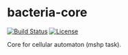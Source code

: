 # bacteria-core

[![Build Status][build-status]][travis]
[![License][license]](LICENSE)

Core for cellular automaton (mshp task).

[license]: https://img.shields.io/badge/License-MIT-brightgreen.png
[travis]: https://travis-ci.org/zer0main/bacteria-core
[build-status]: https://travis-ci.org/zer0main/bacteria-core.png?branch=master
